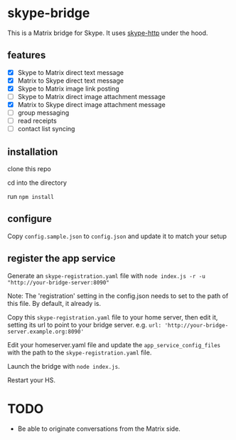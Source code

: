 # skype-bridge

This is a Matrix bridge for Skype. It uses [skype-http](https://github.com/ocilo/skype-http) under the hood.

## features

- [x] Skype to Matrix direct text message
- [x] Matrix to Skype direct text message
- [x] Skype to Matrix image link posting
- [ ] Skype to Matrix direct image attachment message
- [x] Matrix to Skype direct image attachment message
- [ ] group messaging
- [ ] read receipts
- [ ] contact list syncing

## installation

clone this repo

cd into the directory

run `npm install`

## configure

Copy `config.sample.json` to `config.json` and update it to match your setup

## register the app service

Generate an `skype-registration.yaml` file with `node index.js -r -u "http://your-bridge-server:8090"`

Note: The 'registration' setting in the config.json needs to set to the path of this file. By default, it already is.

Copy this `skype-registration.yaml` file to your home server, then edit it, setting its url to point to your bridge server. e.g. `url: 'http://your-bridge-server.example.org:8090'`

Edit your homeserver.yaml file and update the `app_service_config_files` with the path to the `skype-registration.yaml` file.

Launch the bridge with ```node index.js```.

Restart your HS.

# TODO
* Be able to originate conversations from the Matrix side.
